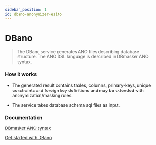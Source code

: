 ```yaml
---
sidebar_position: 1
id: dbano-anonymizer-esito
---
```

# DBano

> The DBano service generates ANO files describing database structure. The ANO DSL language is described in DBmasker ANO syntax.

### How it works

- The generated result contains tables, columns,
  primary-keys, unique constraints and foreign key definitions
  and may be extended with anonymization/masking rules.

- The service takes database schema sql files as input.

### Documentation

<a
 target='_blank'
 rel='noopener noreferrer'
href='http://anonymizer-doc.esito.no/help/index.jsp?topic=%2Fno.esito.g9.doc.dbservices%2FDBmasker_ANO_syntax.html&cp%3D0_0_3&anchor=src-40534018'>
DBmasker ANO syntax
</a>

<a
 target='_blank'
 rel='noopener noreferrer'
 href='http://anonymizer-doc.esito.no/help/topic/no.esito.g9.doc.dbservices/DBano.html'>
Get started with DBano
</a>

